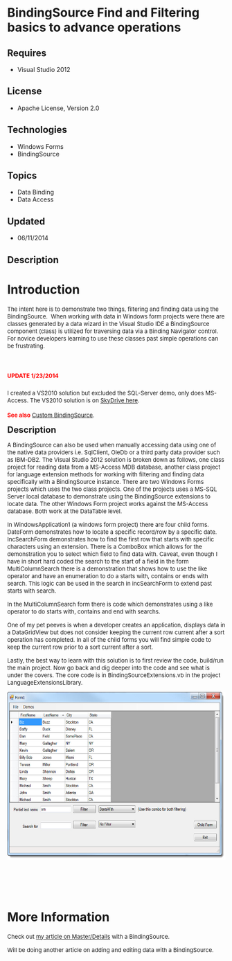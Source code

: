 # BindingSource Find and Filtering basics to advance operations
## Requires
- Visual Studio 2012
## License
- Apache License, Version 2.0
## Technologies
- Windows Forms
- BindingSource
## Topics
- Data Binding
- Data Access
## Updated
- 06/11/2014
## Description

<h1>Introduction</h1>
<p><span style="font-size:small">The intent here is to demonstrate two things, filtering and finding data using the BindingSource. &nbsp;When working with data in Windows form projects were there are classes generated by a data wizard in the Visual Studio IDE
 a BindingSource component (class) is utilized for traversing data via a Binding Navigator control. For novice developers learning to use these classes past simple operations can be frustrating.</span></p>
<h1><span style="font-size:small; color:#ff0000">UPDATE 1/23/2014&nbsp;</span></h1>
<p><span style="font-size:small">I created a VS2010 solution but excluded the SQL-Server demo, only does MS-Access. The VS2010 solution is on
<a href="https://skydrive.live.com/redir?resid=A3D5A9A9A28080D1!488&authkey=!ALcKUufEdhNmyIc&ithint=file%2c.zip">
SkyDrive here</a>.<br>
<br>
<span style="color:#ff0000"><strong>See also</strong></span> <a href="http://code.msdn.microsoft.com/Working-with-a-BindingSourc-d8f4051d">
Custom BindingSource</a>.</span></p>
<p><span style="font-size:20px; font-weight:bold">Description</span></p>
<p><span style="font-size:small">A BindingSource can also be used when manually accessing data using one of the native data providers i.e. SqlClient, OleDb or a third party data provider such as IBM-DB2. The Visual Studio 2012 solution is broken down as follows,
 one class project for reading data from a MS-Access MDB database, another class project for language extension methods for working with filtering and finding data specifically with a BindingSource instance. There are two Windows Forms projects which uses the
 two class projects. One of the projects uses a MS-SQL Server local database to demonstrate using the BindingSource extensions to locate data. The other Windows Form project works against the MS-Access database. Both work at the DataTable level.</span></p>
<p><span style="font-size:small">In WindowsApplication1 (a windows form project) there are four child forms. DateForm demonstrates how to locate a specific record/row by a specific date. IncSearchForm demonstrates how to find the first row that starts with
 specific characters using an extension. There is a ComboBox which allows for the demonstration you to select which field to find data with. Caveat, even though I have in short hard coded the search to the start of a field in the form MultiColumnSearch there
 is a demonstration that shows how to use the like operator and have an enumeration to do a starts with, contains or ends with search. This logic can be used in the search in incSearchForm to extend past starts with search.</span></p>
<p><span style="font-size:small">In the MultiColumnSearch form there is code which demonstrates using a like operator to do starts with, contains and end with searchs.</span></p>
<p><span style="font-size:small">One of my pet peeves is when a developer creates an application, displays data in a DataGridView but does not consider keeping the current row current after a sort operation has completed. In all of the child forms you will
 find simple code to keep the current row prior to a sort current after a sort.</span></p>
<p><span style="font-size:small">Lastly, the best way to learn with this solution is to first review the code, build/run the main project. Now go back and dig deeper into the code and see what is under the covers. The core code is in BindingSourceExtensions.vb
 in the project LanguageExtensionsLibrary.</span></p>
<p><span style="font-size:small"><img id="92091" src="92091-mainform.jpg" alt="" width="637" height="388"></span></p>
<h1><em><em>&nbsp;</em></em></h1>
<h1>More Information</h1>
<p><span style="font-size:small">Check out <a href="http://code.msdn.microsoft.com/Basics-of-manuall-creating-aa1a5c3d" target="_blank">
my article on Master/Details</a> with a BindingSource.</span></p>
<p><span style="font-size:small">Will be doing another article on adding and editing data with a BindingSource.</span></p>

